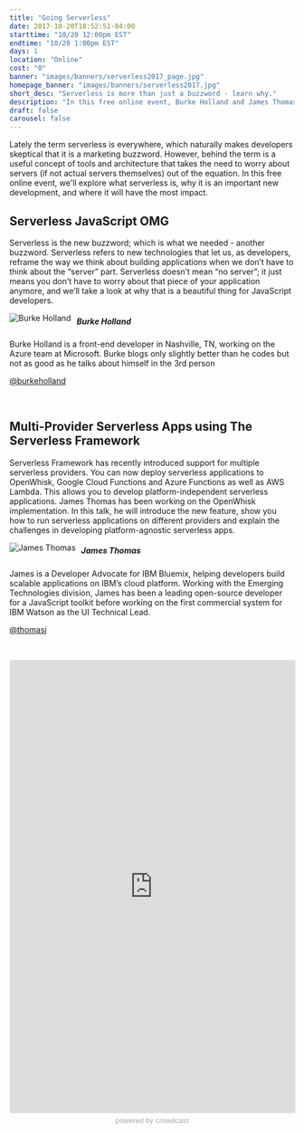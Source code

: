 ```yaml
---
title: "Going Serverless"
date: 2017-10-20T18:52:51-04:00
starttime: "10/20 12:00pm EST"
endtime: "10/20 1:00pm EST"
days: 1
location: "Online"
cost: "0"
banner: "images/banners/serverless2017_page.jpg"
homepage_banner: "images/banners/serverless2017.jpg"
short_desc: "Serverless is more than just a buzzword - learn why."
description: "In this free online event, Burke Holland and James Thomas explore what serverless is, why it's an important new development and where it will have impact."
draft: false
carousel: false
---
```


Lately the term serverless is everywhere, which naturally makes developers skeptical that it is a marketing buzzword. However, behind the term is a useful concept of tools and architecture that takes the need to worry about servers (if not actual servers themselves) out of the equation. In this free online event, we'll explore what serverless is, why it is an important new development, and where it will have the most impact.

## Serverless JavaScript OMG

Serverless is the new buzzword; which is what we needed - another buzzword. Serverless refers to new technologies that let us, as developers, reframe the way we think about building applications when we don’t have to think about the “server” part. Serverless doesn’t mean “no server”; it just means you don’t have to worry about that piece of your application anymore, and we’ll take a look at why that is a beautiful thing for JavaScript developers.

<img src="/images/speakers/burkeholland.jpg" style="float:left;margin-right: 10px;" alt="Burke Holland">

##### Burke Holland

Burke Holland is a front-end developer in Nashville, TN, working on the Azure team at Microsoft. Burke blogs only slightly better than he codes but not as good as he talks about himself in the 3rd person

<i class="fa fa-twitter" aria-hidden="true"></i> [@burkeholland](https://twitter.com/burkeholland)

<br style="clear:both;">

## Multi-Provider Serverless Apps using The Serverless Framework

Serverless Framework has recently introduced support for multiple serverless providers. You can now deploy serverless applications to OpenWhisk, Google Cloud Functions and Azure Functions as well as AWS Lambda. This allows you to develop platform-independent serverless applications. James Thomas has been working on the OpenWhisk implementation. In this talk, he will introduce the new feature, show you how to run serverless applications on different providers and explain the challenges in developing platform-agnostic serverless apps.

<img src="/images/speakers/jamesthomas.jpg" style="float:left;margin-right: 10px;" alt="James Thomas">

##### James Thomas

James is a Developer Advocate for IBM Bluemix, helping developers build scalable applications on IBM’s cloud platform. Working with the Emerging Technologies division, James has been a leading open-source developer for a JavaScript toolkit before working on the first commercial system for IBM Watson as the UI Technical Lead.

<i class="fa fa-twitter" aria-hidden="true"></i> [@thomasj](https://twitter.com/thomasj)

<br style="clear:both;">

<a name="register"></a>

<iframe width="100%" height="800" frameborder="0" marginheight="0" marginwidth="0" allowtransparency="true" src="https://www.crowdcast.io/e/mwtxogvi?navlinks=false&embed=true" style="border: 1px solid #EEE;border-radius:3px;"></iframe><a href="https://www.crowdcast.io/?utm_source=embed&utm_medium=website&utm_campaign=embed" style="color: #aaa; font-family: 'Helvetica', 'Arial', sans-serif;text-decoration: none;display: block;text-align: center;font-size: 13px;padding: 5px 0;">powered by crowdcast</a>
